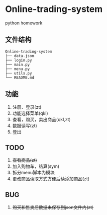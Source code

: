 # Online-trading-system
python homework
## 文件结构 
```
Online-trading-system
├── data.json
├── login.py
├── main.py
├── menu.py
├── utils.py
└── README.md
```
## 功能
1. 注册、登录(zt)
2. 功能选择菜单(qkl)
3. 查看，购买，卖出商品(qkl,zt)
4. 数据读写(zt)
5. 登出

## TODO
1. ~~查看商品(zt)~~
2. 加入购物车，结算(sym)
3. 拆分menu脚本为模块
4. ~~更改商品读取方式方便后续添加商品(zt)~~

## BUG
1. ~~购买和售卖后数据未保存到json文件内(zt)~~